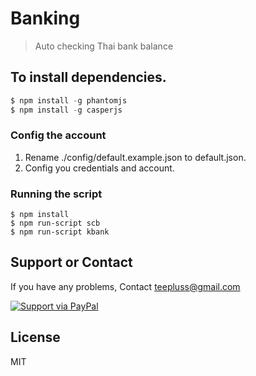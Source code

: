 # Banking
>Auto checking Thai bank balance

## To install dependencies.
```javascript
$ npm install -g phantomjs
$ npm install -g casperjs
```

### Config the account
1. Rename ./config/default.example.json to default.json.
2. Config you credentials and account.

### Running the script
```
$ npm install
$ npm run-script scb
$ npm run-script kbank
```

## Support or Contact

If you have any problems, Contact teepluss@gmail.com

[![Support via PayPal](https://rawgithub.com/chris---/Donation-Badges/master/paypal.jpeg)](https://www.paypal.com/cgi-bin/webscr?cmd=_s-xclick&hosted_button_id=9GEC8J7FAG6JA)

## License

MIT